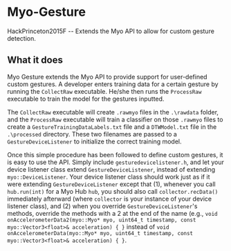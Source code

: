 # Myo-Gesture
HackPrinceton2015F -- Extends the Myo API to allow for custom gesture detection.

## What it does
Myo Gesture extends the Myo API to provide support for user-defined custom gestures. A developer enters training data for a certain gesture by running the `CollectRaw` executable. He/she then runs the `ProcessRaw` executable to train the model for the gestures inputted.

The `CollectRaw` executable will create `.rawmyo` files in the `.\rawdata` folder, and the `ProcessRaw` executable will train a classifier on those `.rawmyo` files to create a `GestureTrainingDataLabels.txt` file and a `DTWModel.txt` file in the `.\processed` directory. These two filenames are passed to a `GestureDeviceListener` to initialize the correct training model.

Once this simple procedure has been followed to define custom gestures, it is easy to use the API. Simply include `gesturedevicelistener.h`, and let your device listener class extend `GestureDeviceListener`, instead of extending `myo::DeviceListener`. Your device listener class should work just as if it were extending `GestureDeviceListener` except that (1), whenever you call `hub.run(int)` for a Myo Hub `hub`, you should also call `collector.recData()` immediately afterward (where `collector` is your instance of your device listener class), and (2) when you override `GestureDeviceListener`'s methods, override the methods with a 2 at the end of the name (e.g., `void onAccelerometerData2(myo::Myo* myo, uint64_t timestamp, const myo::Vector3<float>& acceleration) { }` instead of `void onAccelerometerData(myo::Myo* myo, uint64_t timestamp, const myo::Vector3<float>& acceleration) { }`.
